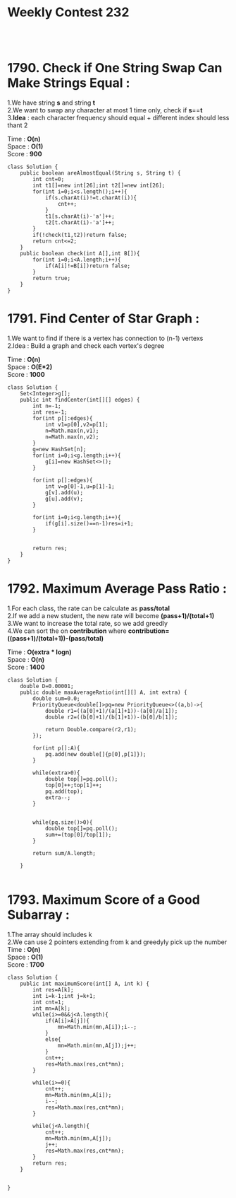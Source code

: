 # Weekly Contest 232
<br/><br/>
# 1790. Check if One String Swap Can Make Strings Equal :
1.We have string **s** and string **t**<br/>
2.We want to swap any character at most 1 time only, check if **s**==**t**<br/>
3.**Idea** : each character frequency should equal + different index should less thant 2<br/>

Time : **O(n)**<br/>
Space : **O(1)**<br/>
Score : **900**<br/>
```
class Solution {
    public boolean areAlmostEqual(String s, String t) {
        int cnt=0;
        int t1[]=new int[26];int t2[]=new int[26];
        for(int i=0;i<s.length();i++){
            if(s.charAt(i)!=t.charAt(i)){
                cnt++;
            }
            t1[s.charAt(i)-'a']++;
            t2[t.charAt(i)-'a']++;
        }
        if(!check(t1,t2))return false;
        return cnt<=2;
    }
    public boolean check(int A[],int B[]){
        for(int i=0;i<A.length;i++){
            if(A[i]!=B[i])return false;
        }
        return true;
    }
}
```
   
# 1791. Find Center of Star Graph :    
1.We want to find if there is a vertex has connection to (n-1) vertexs<br/>
2.Idea : Build a graph and check each vertex's degree<br/>

Time : **O(n)**<br/>
Space : **O(E*2)**<br/>
Score : **1000**<br/>
```
class Solution {
    Set<Integer>g[];
    public int findCenter(int[][] edges) {
        int n=-1;
        int res=-1;
        for(int p[]:edges){
            int v1=p[0],v2=p[1];
            n=Math.max(n,v1);
            n=Math.max(n,v2);
        }
        g=new HashSet[n];
        for(int i=0;i<g.length;i++){
            g[i]=new HashSet<>();
        }
        
        for(int p[]:edges){
            int v=p[0]-1,u=p[1]-1;
            g[v].add(u);
            g[u].add(v);
        }
        
        for(int i=0;i<g.length;i++){
            if(g[i].size()==n-1)res=i+1;
        }
        
        
        return res;
    }
}
```


# 1792. Maximum Average Pass Ratio :
1.For each class, the rate can be calculate as **pass/total**<br/>
2.If we add a new student, the new rate will become **(pass+1)/(total+1)**<br/>
3.We want to increase the total rate, so we add greedly<br/>
4.We can sort the on **contribution** where **contribution=((pass+1)/(total+1))-(pass/total)**<br/>

Time : **O(extra * logn)**<br/>
Space : **O(n)**<br/>
Score : **1400**<br/>
```
class Solution {
    double D=0.00001;
    public double maxAverageRatio(int[][] A, int extra) {
        double sum=0.0;
        PriorityQueue<double[]>pq=new PriorityQueue<>((a,b)->{
            double r1=((a[0]+1)/(a[1]+1))-(a[0]/a[1]);
            double r2=((b[0]+1)/(b[1]+1))-(b[0]/b[1]);
            
            return Double.compare(r2,r1);
        });
        
        for(int p[]:A){
            pq.add(new double[]{p[0],p[1]});
        }
        
        while(extra>0){
            double top[]=pq.poll();
            top[0]++;top[1]++;
            pq.add(top);
            extra--;
        }
        
        
        while(pq.size()>0){
            double top[]=pq.poll();
            sum+=(top[0]/top[1]);
        }
        
        return sum/A.length;
        
    }
    
```

# 1793. Maximum Score of a Good Subarray :
1.The array should includes k<br/>
2.We can use 2 pointers extending from k and greedyly pick up the number<br/>
Time : **O(n)**<br/>
Space : **O(1)**<br/>
Score : **1700**<br/>

```
class Solution {
    public int maximumScore(int[] A, int k) {
        int res=A[k];
        int i=k-1;int j=k+1;
        int cnt=1;
        int mn=A[k];
        while(i>=0&&j<A.length){
            if(A[i]>A[j]){
                mn=Math.min(mn,A[i]);i--;
            }
            else{
                mn=Math.min(mn,A[j]);j++;
            }
            cnt++;
            res=Math.max(res,cnt*mn);
        }
        
        while(i>=0){
            cnt++;
            mn=Math.min(mn,A[i]);
            i--;
            res=Math.max(res,cnt*mn);
        }
        
        while(j<A.length){
            cnt++;
            mn=Math.min(mn,A[j]);
            j++;
            res=Math.max(res,cnt*mn);
        }
        return res;
    }
    

}



```
